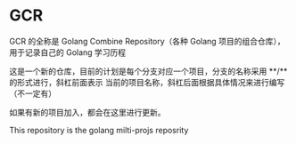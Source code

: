 # GCR
GCR 的全称是 Golang Combine Repository（各种 Golang 项目的组合仓库），用于记录自己的 Golang 学习历程

这是一个新的仓库，目前的计划是每个分支对应一个项目，分支的名称采用 \*\*/\*\* 的形式进行，斜杠前面表示
当前的项目名称，斜杠后面根据具体情况来进行编写（不一定有）

如果有新的项目加入，都会在这里进行更新。

This repository is the golang milti-projs reposrity
